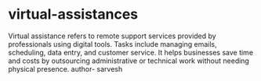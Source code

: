 # virtual-assistances
Virtual assistance refers to remote support services provided by professionals using digital tools. Tasks include managing emails, scheduling, data entry, and customer service. It helps businesses save time and costs by outsourcing administrative or technical work without needing physical presence.
author- sarvesh
